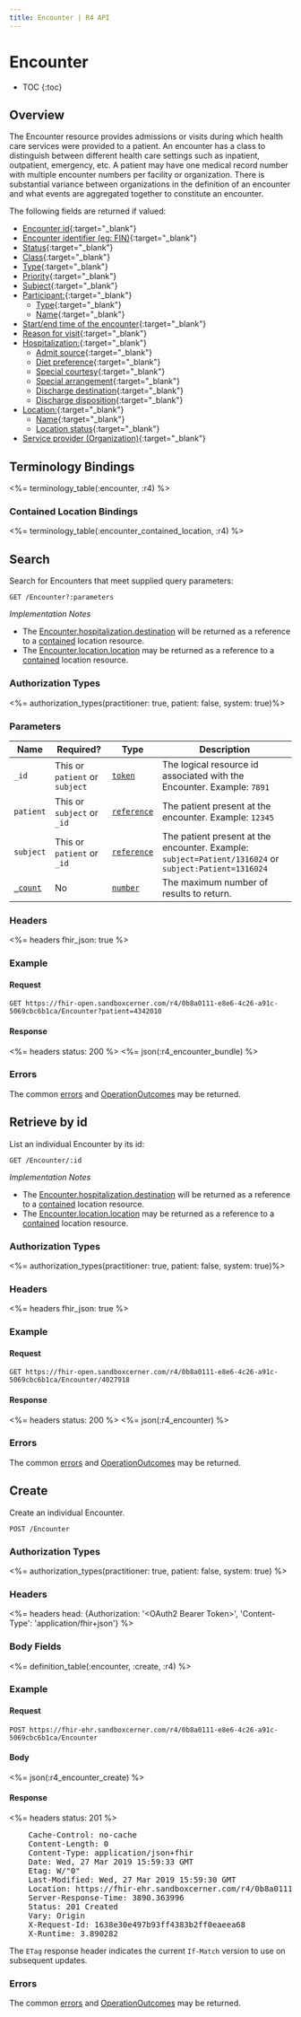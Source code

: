 ```yaml
---
title: Encounter | R4 API
---
```


# Encounter

* TOC
{:toc}

## Overview

The Encounter resource provides admissions or visits during which health care services were provided to a patient. An encounter has a class to distinguish between different health care settings such as inpatient, outpatient, emergency, etc. A patient may have one medical record number with multiple encounter numbers per facility or organization. There is substantial variance between organizations in the definition of an encounter and what events are aggregated together to constitute an encounter.

The following fields are returned if valued:

* [Encounter id](http://hl7.org/fhir/r4/encounter-definitions.html#Encounter.id){:target="_blank"}
* [Encounter identifier (eg: FIN)](http://hl7.org/fhir/r4/encounter-definitions.html#Encounter.identifier){:target="_blank"}
* [Status](http://hl7.org/fhir/r4/encounter-definitions.html#Encounter.status){:target="_blank"}
* [Class](http://hl7.org/fhir/r4/encounter-definitions.html#Encounter.class){:target="_blank"}
* [Type](http://hl7.org/fhir/r4/encounter-definitions.html#Encounter.type){:target="_blank"}
* [Priority](http://hl7.org/fhir/r4/encounter-definitions.html#Encounter.priority){:target="_blank"}
* [Subject](http://hl7.org/fhir/r4/encounter-definitions.html#Encounter.subject){:target="_blank"}
* [Participant:](http://hl7.org/fhir/r4/encounter-definitions.html#Encounter.participant){:target="_blank"}
   * [Type](http://hl7.org/fhir/r4/encounter-definitions.html#Encounter.participant.type){:target="_blank"}
   * [Name](http://hl7.org/fhir/r4/encounter-definitions.html#Encounter.participant.individual){:target="_blank"}
* [Start/end time of the encounter](http://hl7.org/fhir/r4/encounter-definitions.html#Encounter.period){:target="_blank"}
* [Reason for visit](http://hl7.org/fhir/r4/encounter-definitions.html#Encounter.reasonCode){:target="_blank"}
* [Hospitalization:](http://hl7.org/fhir/r4/encounter-definitions.html#Encounter.hospitalization){:target="_blank"}
   * [Admit source](http://hl7.org/fhir/r4/encounter-definitions.html#Encounter.hospitalization.admitSource){:target="_blank"}
   * [Diet preference](http://hl7.org/fhir/r4/encounter-definitions.html#Encounter.hospitalization.dietPreference){:target="_blank"}
   * [Special courtesy](http://hl7.org/fhir/r4/encounter-definitions.html#Encounter.hospitalization.specialCourtesy){:target="_blank"}
   * [Special arrangement](http://hl7.org/fhir/r4/encounter-definitions.html#Encounter.hospitalization.specialArrangement){:target="_blank"}
   * [Discharge destination](http://hl7.org/fhir/r4/encounter-definitions.html#Encounter.hospitalization.destination){:target="_blank"}
   * [Discharge disposition](http://hl7.org/fhir/r4/encounter-definitions.html#Encounter.hospitalization.dischargeDisposition){:target="_blank"}
* [Location:](http://hl7.org/fhir/r4/encounter-definitions.html#Encounter.location){:target="_blank"}
   * [Name](http://hl7.org/fhir/r4/encounter-definitions.html#Encounter.location.location){:target="_blank"}
   * [Location status](http://hl7.org/fhir/r4/encounter-definitions.html#Encounter.location.status){:target="_blank"}
* [Service provider (Organization)](http://hl7.org/fhir/r4/encounter-definitions.html#Encounter.serviceProvider){:target="_blank"}

## Terminology Bindings

<%= terminology_table(:encounter, :r4) %>

### Contained Location Bindings

<%= terminology_table(:encounter_contained_location, :r4) %>

## Search

Search for Encounters that meet supplied query parameters:

    GET /Encounter?:parameters

_Implementation Notes_

* The [Encounter.hospitalization.destination] will be returned as a reference to a [contained] location resource.
* The [Encounter.location.location] may be returned as a reference to a [contained] location resource.

### Authorization Types

<%= authorization_types(practitioner: true, patient: false, system: true)%>

### Parameters

 Name       | Required?                      | Type          | Description
------------|--------------------------------|---------------|-------------------------------------------------------------------------------------------------------
 `_id`      | This or `patient` or `subject` | [`token`]     | The logical resource id associated with the Encounter. Example: `7891`
 `patient`  | This or `subject` or `_id`     | [`reference`] | The patient present at the encounter. Example: `12345`
 `subject`  | This or `patient` or `_id`     | [`reference`] | The patient present at the encounter. Example: `subject=Patient/1316024` or `subject:Patient=1316024`
 [`_count`] | No                             | [`number`]    | The maximum number of results to return.

### Headers

<%= headers fhir_json: true %>

### Example

#### Request

    GET https://fhir-open.sandboxcerner.com/r4/0b8a0111-e8e6-4c26-a91c-5069cbc6b1ca/Encounter?patient=4342010

#### Response

<%= headers status: 200 %>
<%= json(:r4_encounter_bundle) %>

### Errors

The common [errors] and [OperationOutcomes] may be returned.

## Retrieve by id

List an individual Encounter by its id:

    GET /Encounter/:id

_Implementation Notes_

* The [Encounter.hospitalization.destination] will be returned as a reference to a [contained] location resource.
* The [Encounter.location.location] may be returned as a reference to a [contained] location resource.

### Authorization Types

<%= authorization_types(practitioner: true, patient: false, system: true)%>

### Headers

<%= headers fhir_json: true %>

### Example

#### Request

    GET https://fhir-open.sandboxcerner.com/r4/0b8a0111-e8e6-4c26-a91c-5069cbc6b1ca/Encounter/4027918

#### Response

<%= headers status: 200 %>
<%= json(:r4_encounter) %>

### Errors

The common [errors] and [OperationOutcomes] may be returned.

[contained]: http://hl7.org/fhir/r4/references.html#contained
[Encounter.hospitalization.destination]: http://hl7.org/fhir/r4/encounter-definitions.html#Encounter.hospitalization.destination
[Encounter.location.location]: http://hl7.org/fhir/r4/encounter-definitions.html#Encounter.location.location
[`reference`]: http://hl7.org/fhir/r4/search.html#reference
[`token`]: http://hl7.org/fhir/r4/search.html#token
[`number`]: http://hl7.org/fhir/r4/search.html#number
[`_count`]: http://hl7.org/fhir/r4/search.html#count
[errors]: ../../#client-errors
[OperationOutcomes]: ../../#operation-outcomes

## Create

Create an individual Encounter.

    POST /Encounter

### Authorization Types

<%= authorization_types(practitioner: true, patient: false, system: true) %>

### Headers

<%= headers head: {Authorization: '&lt;OAuth2 Bearer Token>', 'Content-Type': 'application/fhir+json'} %>

### Body Fields

<%= definition_table(:encounter, :create, :r4) %>

### Example

#### Request

    POST https://fhir-ehr.sandboxcerner.com/r4/0b8a0111-e8e6-4c26-a91c-5069cbc6b1ca/Encounter

#### Body

  <%= json(:r4_encounter_create) %>

#### Response

<%= headers status: 201 %>
<pre class="terminal">
    Cache-Control: no-cache
    Content-Length: 0
    Content-Type: application/json+fhir
    Date: Wed, 27 Mar 2019 15:59:33 GMT
    Etag: W/"0"
    Last-Modified: Wed, 27 Mar 2019 15:59:30 GMT
    Location: https://fhir-ehr.sandboxcerner.com/r4/0b8a0111-e8e6-4c26-a91c-5069cbc6b1ca/Encounter/4595905
    Server-Response-Time: 3890.363996
    Status: 201 Created
    Vary: Origin
    X-Request-Id: 1638e30e497b93ff4383b2ff0eaeea68
    X-Runtime: 3.890282
</pre>

The `ETag` response header indicates the current `If-Match` version to use on subsequent updates.

### Errors

The common [errors] and [OperationOutcomes] may be returned.
